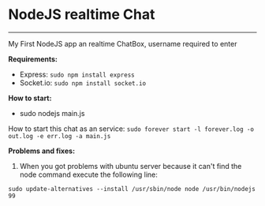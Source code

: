 # NodeJS realtime Chat #
* * *

My First NodeJS app an realtime ChatBox, username required to enter

**Requirements:**
  * Express:  `sudo npm install express`
  * Socket.io: `sudo npm install socket.io`

**How to start:**
  * sudo nodejs main.js

How to start this chat as an service:
  `sudo forever start -l forever.log -o out.log -e err.log -a main.js`
  
**Problems and fixes:**

1. When you got problems with ubuntu server because it can't find the node command execute the following line:

  `sudo update-alternatives --install /usr/sbin/node node /usr/bin/nodejs 99`

